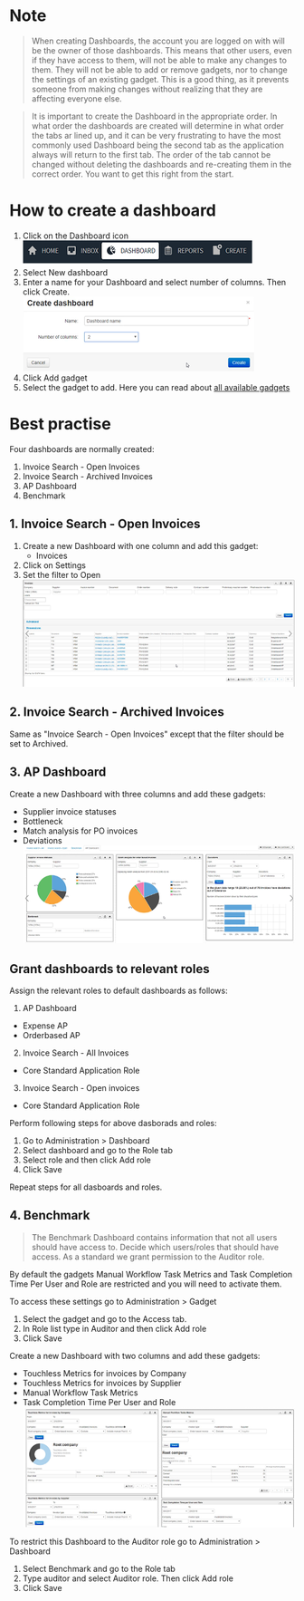 # **Note**

>When creating Dashboards, the account you are logged on with will be the owner of those dashboards. This means that other users, even if they have access to them, will not be able to make any changes to them. They will not be able to add or remove gadgets, nor to change the settings of an existing gadget. This is a good thing, as it prevents someone from making changes without realizing that they are affecting everyone else.

>It is important to create the Dashboard in the appropriate order. In what order the dashboards are created will determine in what order the tabs ar lined up, and it can be very frustrating to have the most commonly used Dashboard being the second tab as the application always will return to the first tab. The order of the tab cannot be changed without deleting the dashboards and re-creating them in the correct order. You want to get this right from the start.

# **How to create a dashboard**

1. Click on the Dashboard icon 
![](../../images/Dashboard_icon.png)
2. Select New dashboard
3. Enter a name for your Dashboard and select number of columns. Then click Create.
![](../../images/Create_dashboard.png)
4. Click Add gadget
5. Select the gadget to add. Here you can read about [all available gadgets](https://success.mediusflow.com/documentation/administration_guide/administration_pages/gadget/)

# **Best practise**

Four dashboards are normally created: 
1. Invoice Search - Open Invoices
2. Invoice Search - Archived Invoices
3. AP Dashboard 
4. Benchmark

## 1. Invoice Search - Open Invoices

1. Create a new Dashboard with one column and add this gadget: 
   - Invoices
2. Click on Settings 
3. Set the filter to Open
![](../../images/Invoice_search_open.png)

## 2. Invoice Search - Archived Invoices

Same as "Invoice Search - Open Invoices" except that the filter should be set to Archived.

## 3. AP Dashboard

Create a new Dashboard with three columns and add these gadgets:
- Supplier invoice statuses
- Bottleneck
- Match analysis for PO invoices
- Deviations
![](../../images/AP_dashboard.png)

## Grant dashboards to relevant roles

Assign the relevant roles to default dashboards as follows:

1.	AP Dashboard
   * Expense AP
   * Orderbased AP
2.	Invoice Search - All Invoices 
   * Core Standard Application Role
3.	Invoice Search - Open invoices 
   * Core Standard Application Role


Perform following steps for above dasborads and roles:

1. Go to Administration > Dashboard
2. Select dashboard and go to the Role tab
3. Select role and then click Add role
4. Click Save

Repeat steps for all dasboards and roles. 

## 4. Benchmark

>The Benchmark Dashboard contains information that not all users should have access to. Decide which users/roles that should have access. As a standard we grant permission to the Auditor role.

By default the gadgets Manual Workflow Task Metrics and Task Completion Time Per User and Role are restricted and you will need to activate them.

To access these settings go to Administration > Gadget
1. Select the gadget and go to the Access tab.
2. In Role list type in Auditor and then click Add role 
3. Click Save

Create a new Dashboard with two columns and add these gadgets:
- Touchless Metrics for invoices by Company
- Touchless Metrics for invoices by Supplier
- Manual Workflow Task Metrics
- Task Completion Time Per User and Role
![](../../images/Benchmark_dashboard.png)

To restrict this Dashboard to the Auditor role go to Administration > Dashboard
1. Select Benchmark and go to the Role tab
2. Type auditor and select Auditor role. Then click Add role
3. Click Save

